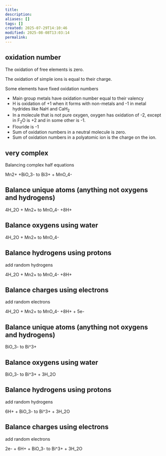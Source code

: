 ```yaml
---
title: 
description: 
aliases: []
tags: []
created: 2025-07-29T14:10:46
modified: 2025-08-08T13:03:14
permalink:
---
```


## oxidation number

The oxidation of free elements is zero.

The oxidation of simple ions is equal to their charge.

Some elements have fixed oxidation numbers

- Main group metals have oxidation number equal to their valency
- H is oxidation of +1 when it forms with non-metals and -1 in metal hydrides like NaH and $\mathrm{CaH_2}$
- In a molecule that is not pure oxygen, oxygen has oxidation of -2, except in $\mathrm{F_2O}$ is +2 and in some other is -1.
- Flouride is -1
- Sum of oxidation numbers in a neutral molecule is zero.
- Sum of oxidation numbers in a polyatomic ion is the charge on the ion.

## very complex

Balancing complex half equations

Mn2+ +BiO_3- to Bi3+ + MnO_4-

## Balance unique atoms (anything not oxygens and hydrogens)

4H_2O + Mn2+ to MnO_4- +8H+

## Balance oxygens using water

4H_2O + Mn2+ to MnO_4-

## Balance hydrogens using protons

add random hydrogens

4H_2O + Mn2+ to MnO_4- +8H+

## Balance charges using electrons

add random electrons

4H_2O + Mn2+ to MnO_4- +8H+ + 5e-

## Balance unique atoms (anything not oxygens and hydrogens)

BiO_3- to Bi^3+

## Balance oxygens using water

BiO_3- to Bi^3+ + 3H_2O

## Balance hydrogens using protons

add random hydrogens

6H+ + BiO_3- to Bi^3+ + 3H_2O

## Balance charges using electrons

add random electrons

2e- + 6H+ + BiO_3- to Bi^3+ + 3H_2O
